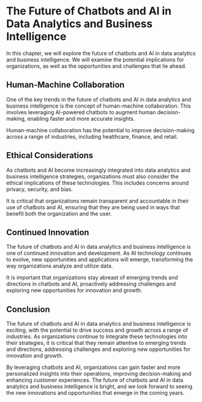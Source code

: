 The Future of Chatbots and AI in Data Analytics and Business Intelligence
=================================================================================================================================================================================

In this chapter, we will explore the future of chatbots and AI in data analytics and business intelligence. We will examine the potential implications for organizations, as well as the opportunities and challenges that lie ahead.

Human-Machine Collaboration
---------------------------

One of the key trends in the future of chatbots and AI in data analytics and business intelligence is the concept of human-machine collaboration. This involves leveraging AI-powered chatbots to augment human decision-making, enabling faster and more accurate insights.

Human-machine collaboration has the potential to improve decision-making across a range of industries, including healthcare, finance, and retail.

Ethical Considerations
----------------------

As chatbots and AI become increasingly integrated into data analytics and business intelligence strategies, organizations must also consider the ethical implications of these technologies. This includes concerns around privacy, security, and bias.

It is critical that organizations remain transparent and accountable in their use of chatbots and AI, ensuring that they are being used in ways that benefit both the organization and the user.

Continued Innovation
--------------------

The future of chatbots and AI in data analytics and business intelligence is one of continued innovation and development. As AI technology continues to evolve, new opportunities and applications will emerge, transforming the way organizations analyze and utilize data.

It is important that organizations stay abreast of emerging trends and directions in chatbots and AI, proactively addressing challenges and exploring new opportunities for innovation and growth.

Conclusion
----------

The future of chatbots and AI in data analytics and business intelligence is exciting, with the potential to drive success and growth across a range of industries. As organizations continue to integrate these technologies into their strategies, it is critical that they remain attentive to emerging trends and directions, addressing challenges and exploring new opportunities for innovation and growth.

By leveraging chatbots and AI, organizations can gain faster and more personalized insights into their operations, improving decision-making and enhancing customer experiences. The future of chatbots and AI in data analytics and business intelligence is bright, and we look forward to seeing the new innovations and opportunities that emerge in the coming years.
